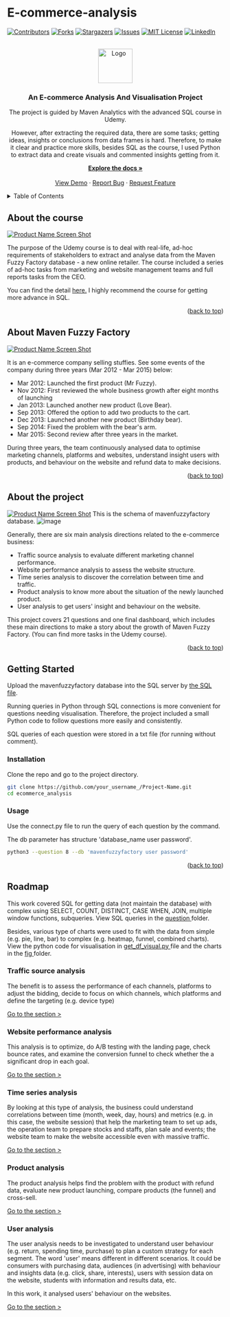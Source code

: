 # E-commerce-analysis

[![Contributors][contributors-shield]][contributors-url]
[![Forks][forks-shield]][forks-url]
[![Stargazers][stars-shield]][stars-url]
[![Issues][issues-shield]][issues-url]
[![MIT License][license-shield]][license-url]
[![LinkedIn][linkedin-shield]][linkedin-url]



<!-- PROJECT LOGO -->
<br />
<div align="center">
  <a href="https://github.com/othneildrew/Best-README-Template">
    <img src="images/logo.png" alt="Logo" width="80" height="80">
  </a>

  <h3 align="center">An E-commerce Analysis And Visualisation Project</h3>

  <p align="center">
    The project is guided by Maven Analytics with the advanced SQL course in Udemy.
    
However, after extracting the required data, there are some tasks; getting ideas, insights or conclusions from data frames is hard. Therefore, to make it clear and practice more skills, besides SQL as the course, I used Python to extract data and create visuals and commented insights getting from it.
   
   <a href="https://github.com/othneildrew/Best-README-Template"><strong>Explore the docs »</strong></a>
    <br />
    <br />
    <a href="https://github.com/othneildrew/Best-README-Template">View Demo</a>
    ·
    <a href="https://github.com/othneildrew/Best-README-Template/issues">Report Bug</a>
    ·
    <a href="https://github.com/othneildrew/Best-README-Template/issues">Request Feature</a>
  </p>
</div>



<!-- TABLE OF CONTENTS -->
<details>
  <summary>Table of Contents</summary>
  <ol>
    <li>
      <a href="#about-the-project">About The Project</a>
      <ul>
        <li><a href="#built-with">Built With</a></li>
      </ul>
    </li>
    <li>
      <a href="#getting-started">Getting Started</a>
      <ul>
        <li><a href="#prerequisites">Prerequisites</a></li>
        <li><a href="#installation">Installation</a></li>
      </ul>
    </li>
    <li><a href="#usage">Usage</a></li>
    <li><a href="#roadmap">Roadmap</a></li>
    <li><a href="#contributing">Contributing</a></li>
    <li><a href="#license">License</a></li>
    <li><a href="#contact">Contact</a></li>
    <li><a href="#acknowledgments">Acknowledgments</a></li>
  </ol>
</details>



<!-- CONTEXT -->
## About the course

[![Product Name Screen Shot][product-screenshot]](https://example.com)

The purpose of the Udemy course is to deal with real-life, ad-hoc requirements of stakeholders to extract and analyse data from the Maven Fuzzy Factory database - a new online retailer. The course included a series of ad-hoc tasks from marketing and website management teams and full reports tasks from the CEO.

You can find the detail <a href="https://www.udemy.com/course/advanced-sql-mysql-for-analytics-business-intelligence/">here.</a>
I highly recommend the course for getting more advance in SQL.

<p align="right">(<a href="#readme-top">back to top</a>)</p>

## About Maven Fuzzy Factory

[![Product Name Screen Shot][product-screenshot]](https://example.com)

It is an e-commerce company selling stuffies. See some events of the company during three years (Mar 2012 - Mar 2015) below:

- Mar 2012: Launched the first product (Mr Fuzzy).
- Nov 2012: First reviewed the whole business growth after eight months of launching
- Jan 2013: Launched another new product (Love Bear).
- Sep 2013: Offered the option to add two products to the cart.
- Dec 2013: Launched another new product (Birthday bear).
- Sep 2014: Fixed the problem with the bear's arm.
- Mar 2015: Second review after three years in the market.

During three years, the team continuously analysed data to optimise marketing channels, platforms and websites, understand insight users with products, and behaviour on the website and refund data to make decisions. 

<p align="right">(<a href="#readme-top">back to top</a>)</p>

## About the project

[![Product Name Screen Shot][product-screenshot]](https://example.com)
This is the schema of mavenfuzzyfactory database.
 ![image](https://user-images.githubusercontent.com/114192113/211662502-b3a93ec0-a920-4e5b-b777-10a234cef385.png)

Generally, there are six main analysis directions related to the e-commerce business:

- Traffic source analysis to evaluate different marketing channel performance.
- Website performance analysis to assess the website structure.
- Time series analysis to discover the correlation between time and traffic.
- Product analysis to know more about the situation of the newly launched product.
- User analysis to get users' insight and behaviour on the website.

This project covers 21 questions and one final dashboard, which includes these main directions to make a story about the growth of Maven Fuzzy Factory. (You can find more tasks in the Udemy course).

<p align="right">(<a href="#readme-top">back to top</a>)</p>

<!-- GETTING STARTED -->
## Getting Started

Upload the mavenfuzzyfactory database into the SQL server by <a href="https://github.com/othneildrew/Best-README-Template"> the SQL file</a>.

Running queries in Python through SQL connections is more convenient for questions needing visualisation. Therefore, the project included a small Python code to follow questions more easily and consistently.

SQL queries of each question were stored in a txt file (for running without comment).

### Installation
Clone the repo and go to the project directory.
   ```sh
   git clone https://github.com/your_username_/Project-Name.git
   cd ecommerce_analysis
   ```
 ### Usage
Use the connect.py file to run the query of each question by the command.

The db parameter has structure 'database_name user password'.
   ```sh
   python3 --question 8 --db 'mavenfuzzyfactory user password'

   ```
<p align="right">(<a href="#readme-top">back to top</a>)</p>

<!-- ROADMAP -->
## Roadmap

This work covered SQL for getting data (not maintain the database) with complex using SELECT, COUNT, DISTINCT, CASE WHEN, JOIN, multiple window functions, subqueries. View SQL queries in the <a href="https://github.com/othneildrew/Best-README-Template"> question </a>  folder.

Besides, various type of charts were used to fit with the data from simple (e.g. pie, line, bar) to complex (e.g. heatmap, funnel, combined charts). View the python code for visualisation in <a href="https://github.com/othneildrew/Best-README-Template"> get_df_visual.py </a> file and the charts in the <a href="https://github.com/othneildrew/Best-README-Template"> fig </a> folder.

### Traffic source analysis

The benefit is to assess the performance of each channels, platforms to adjust the bidding, decide to focus on which channels, which platforms and define the targeting (e.g. device type)

<a href="https://github.com/othneildrew/Best-README-Template">Go to the section > </a>

### Website performance analysis

This analysis is to optimize, do A/B testing with the landing page, check bounce rates, and examine the conversion funnel to check whether the a significant drop in each goal.

<a href="https://github.com/othneildrew/Best-README-Template">Go to the section > </a>

### Time series analysis

By looking at this type of analysis, the business could understand correlations between time (month, week, day, hours) and metrics (e.g. in this case, the website session) that help the marketing team to set up ads, the operation team to prepare stocks and staffs, plan sale and events; the website team to make the website accessible even with massive traffic. 

<a href="https://github.com/othneildrew/Best-README-Template">Go to the section > </a>

### Product analysis
The product analysis helps find the problem with the product with refund data, evaluate new product launching, compare products (the funnel) and cross-sell.

<a href="https://github.com/othneildrew/Best-README-Template">Go to the section > </a>



### User analysis
The user analysis needs to be investigated to understand user behaviour (e.g. return, spending time, purchase) to plan a custom strategy for each segment. The word 'user' means different in different scenarios. It could be consumers with purchasing data, audiences (in advertising) with behaviour and insights data (e.g. click, share, interests), users with session data on the website, students with information and results data, etc.


In this work, it analysed users' behaviour on the websites.

<a href="https://github.com/othneildrew/Best-README-Template">Go to the section > </a>






<!-- MARKDOWN LINKS & IMAGES -->
<!-- https://www.markdownguide.org/basic-syntax/#reference-style-links -->
[contributors-shield]: https://img.shields.io/github/contributors/othneildrew/Best-README-Template.svg?style=for-the-badge
[contributors-url]: https://github.com/othneildrew/Best-README-Template/graphs/contributors
[forks-shield]: https://img.shields.io/github/forks/othneildrew/Best-README-Template.svg?style=for-the-badge
[forks-url]: https://github.com/othneildrew/Best-README-Template/network/members
[stars-shield]: https://img.shields.io/github/stars/othneildrew/Best-README-Template.svg?style=for-the-badge
[stars-url]: https://github.com/othneildrew/Best-README-Template/stargazers
[issues-shield]: https://img.shields.io/github/issues/othneildrew/Best-README-Template.svg?style=for-the-badge
[issues-url]: https://github.com/othneildrew/Best-README-Template/issues
[license-shield]: https://img.shields.io/github/license/othneildrew/Best-README-Template.svg?style=for-the-badge
[license-url]: https://github.com/othneildrew/Best-README-Template/blob/master/LICENSE.txt
[linkedin-shield]: https://img.shields.io/badge/-LinkedIn-black.svg?style=for-the-badge&logo=linkedin&colorB=555
[linkedin-url]: https://linkedin.com/in/othneildrew
[product-screenshot]: images/screenshot.png
[Next.js]: https://img.shields.io/badge/next.js-000000?style=for-the-badge&logo=nextdotjs&logoColor=white
[Next-url]: https://nextjs.org/
[React.js]: https://img.shields.io/badge/React-20232A?style=for-the-badge&logo=react&logoColor=61DAFB
[React-url]: https://reactjs.org/
[Vue.js]: https://img.shields.io/badge/Vue.js-35495E?style=for-the-badge&logo=vuedotjs&logoColor=4FC08D
[Vue-url]: https://vuejs.org/
[Angular.io]: https://img.shields.io/badge/Angular-DD0031?style=for-the-badge&logo=angular&logoColor=white
[Angular-url]: https://angular.io/
[Svelte.dev]: https://img.shields.io/badge/Svelte-4A4A55?style=for-the-badge&logo=svelte&logoColor=FF3E00
[Svelte-url]: https://svelte.dev/
[Laravel.com]: https://img.shields.io/badge/Laravel-FF2D20?style=for-the-badge&logo=laravel&logoColor=white
[Laravel-url]: https://laravel.com
[Bootstrap.com]: https://img.shields.io/badge/Bootstrap-563D7C?style=for-the-badge&logo=bootstrap&logoColor=white
[Bootstrap-url]: https://getbootstrap.com
[JQuery.com]: https://img.shields.io/badge/jQuery-0769AD?style=for-the-badge&logo=jquery&logoColor=white
[JQuery-url]: https://jquery.com 
